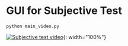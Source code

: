 # GUI for Subjective Test

```
python main_video.py
```

[![Subjective test video](http://img.youtube.com/vi/_gfWRuA8XP4/0.jpg)](https://youtu.be/_gfWRuA8XP4){: width="100%"}
